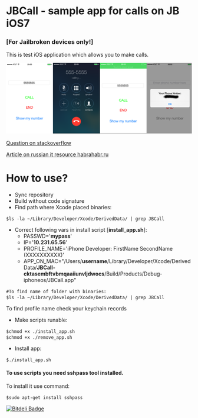 JBCall - sample app for calls on JB iOS7
=======

###  [For Jailbroken devices only!]

This is test iOS application which allows you to make calls.

![Demo screens](./demo.png)

[Question on stackoverflow][32866c8e]

  [32866c8e]: http://stackoverflow.com/questions/19504478/ios-7-how-to-get-own-number-via-private-api "Question on stackoverflow"

[Article on russian it resource habrahabr.ru][ebc3b318]

  [ebc3b318]: http://habrahabr.ru/post/233295/ "Article on russian it resource habrahabr.ru"

# How to use?

* Sync repository
* Build without code signature
* Find path where Xcode placed binaries:
```
$ls -la ~/Library/Developer/Xcode/DerivedData/ | grep JBCall
```
* Correct following vars in install script [**install_app.sh**]:
    * PASSWD='**mypass**'
    * IP='**10.231.65.56**'
    * PROFILE_NAME='iPhone Developer: FirstName  SecondName (XXXXXXXXXX)'
    * APP_ON_MAC="/Users/**username**/Library/Developer/Xcode/DerivedData/**JBCall-cktasembftvbmqaaiiunvljdwocs**/Build/Products/Debug-iphoneos/JBCall.app"
```
#To find name of folder with binaries:
$ls -la ~/Library/Developer/Xcode/DerivedData/ | grep JBCall
```
  To find profile name check your keychain records
* Make scripts runable:
```
$chmod +x ./install_app.sh
$chmod +x ./remove_app.sh
```
* Install app:
```
$./install_app.sh
```

#### To use scripts you need **sshpass** tool installed.
To install it use command:
```
$sudo apt-get install sshpass
```


[![Bitdeli Badge](https://d2weczhvl823v0.cloudfront.net/0x8BADFOOD/ios7-makecall-sample/trend.png)](https://bitdeli.com/free "Bitdeli Badge")

